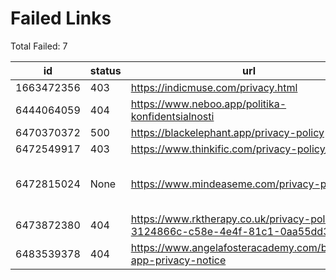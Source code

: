 # Failed Links

Total Failed: 7

| id | status | url | error |
|----|--------|-----|-------|
| 1663472356 | 403 | https://indicmuse.com/privacy.html |  |
| 6444064059 | 404 | https://www.neboo.app/politika-konfidentsialnosti |  |
| 6470370372 | 500 | https://blackelephant.app/privacy-policy |  |
| 6472549917 | 403 | https://www.thinkific.com/privacy-policy/ |  |
| 6472815024 | None | https://www.mindeaseme.com/privacy-policy | ConnectError: [SSL: CERTIFICATE_VERIFY_FAILED] certificate verify failed: Hostname mismatch, certifi |
| 6473872380 | 404 | https://www.rktherapy.co.uk/privacy-policy-3124866c-c58e-4e4f-81c1-0aa55dd352e0 |  |
| 6483539378 | 404 | https://www.angelafosteracademy.com/branded-app-privacy-notice |  |
